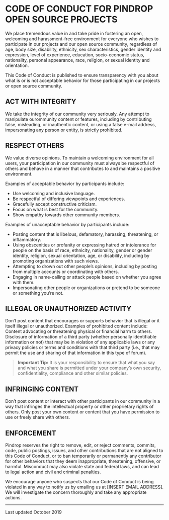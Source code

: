 # CODE OF CONDUCT FOR PINDROP OPEN SOURCE PROJECTS

We place tremendous value in and take pride in fostering an open, welcoming and harassment-free environment for everyone who wishes to participate in our projects and our open source community, regardless of age, body size, disability, ethnicity, sex characteristics, gender identity and expression, level of experience, education, socio-economic status, nationality, personal appearance, race, religion, or sexual identity and orientation.

This Code of Conduct is published to ensure transparency with you about what is or is not acceptable behavior for those participating in our projects or open source community.

## ACT WITH INTEGRITY

We take the integrity of our community very seriously. Any attempt to manipulate ourommunity content or features, including by contributing false, misleading, or inauthentic content, or using a false e-mail address, impersonating any person or entity, is strictly prohibited.

## RESPECT OTHERS

We value diverse opinions.  To maintain a welcoming environment for all users, your participation in our community must always be respectful of others and behave in a manner that contributes to and maintains a positive environment.  

Examples of acceptable behavior by participants include:

- Use welcoming and inclusive language.  
- Be respectful of differing viewpoints and experiences.
- Gracefully accept constructive criticism.
- Focus on what is best for the community.
- Show empathy towards other community members.

Examples of unacceptable behavior by participants include:

- Posting content that is libelous, defamatory, harassing, threatening, or inflammatory.
- Using obscenities or profanity or expressing hatred or intolerance for people on the basis of race, ethnicity, nationality, gender or gender identity, religion, sexual orientation, age, or disability, including by promoting organizations with such views.
- Attempting to drown out other people’s opinions, including by posting from multiple accounts or coordinating with others.
- Engaging in name-calling or attack people based on whether you agree with them.
- Impersonating other people or organizations or pretend to be someone or something you’re not.

## ILLEGAL OR UNAUTHORIZED ACTIVITY

Don’t post content that encourages or supports behavior that is illegal or it itself illegal or unauthorized. Examples of prohibited content include:
Content advocating or threatening physical or financial harm to others.
Disclosure of information of a third party (whether personally identifiable information or not) that may be in violation of any applicable laws or any privacy policies or terms and conditions with that third party (i.e., that may permit the use and sharing of that information in this type of forum).

>**Important Tip:** It is your responsibility to ensure that what you say and what you share is permitted under your company’s own security, confidentiality, compliance and other similar policies.

## INFRINGING CONTENT

Don’t post content or interact with other participants in our community in a way that infringes the intellectual property or other proprietary rights of others. Only post your own content or content that you have permission to use or freely share with others.

## ENFORCEMENT

Pindrop reserves the right to remove, edit, or reject comments, commits, code, public postings, issues, and other contributions that are not aligned to this Code of Conduct, or to ban temporarily or permanently any contributor for other behaviors that they deem inappropriate, threatening, offensive, or harmful.  Misconduct may also violate state and federal laws, and can lead to legal action and civil and criminal penalties.

We encourage anyone who suspects that our Code of Conduct is being violated in any way to notify us by emailing us at [INSERT EMAIL ADDRESS]. We will investigate the concern thoroughly and take any appropriate actions.

---

Last updated October 2019
